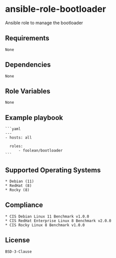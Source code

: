 # ansible-role-bootloader

Ansible role to manage the bootloader


## Requirements

    None


## Dependencies

    None


## Role Variables

    None


## Example playbook

    ```yaml
    ---
    - hosts: all

      roles:
          - foolean/bootloader
    ```


## Supported Operating Systems

    * Debian (11)
    * RedHat (8)
    * Rocky (8)


## Compliance

    * CIS Debian Linux 11 Benchmark v1.0.0
    * CIS RedHat Enterprise Linux 8 Benchmark v2.0.0
    * CIS Rocky Linux 8 Benchmark v1.0.0


## License

    BSD-3-Clause
